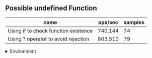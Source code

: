 ## Possible undefined Function

|name|ops/sec|samples|
|-|-|-|
|Using if to check function existence|740,144|74|
|Using ? operator to avoid rejection|803,510|79|


<details>
<summary>Environment</summary>

* __Machine:__ linux x64 | 2 vCPUs | 6.8GB Mem
* __Run:__ Tue Oct 10 2023 21:16:12 GMT+0000 (Coordinated Universal Time)
</details>

<!--
{"environment":{"platform":"linux","arch":"x64","cpus":2,"totalMemory":6.759757995605469},"benchmarks":"[{\"timeStamp\":1696972567463,\"currentTarget\":{\"0\":{\"name\":\"Using if to check function existence\",\"options\":{\"async\":false,\"defer\":false,\"delay\":0.005,\"initCount\":1,\"maxTime\":5,\"minSamples\":5,\"minTime\":0.05},\"async\":false,\"defer\":false,\"delay\":0.005,\"initCount\":1,\"maxTime\":5,\"minSamples\":5,\"minTime\":0.05,\"id\":1,\"stats\":{\"moe\":4.690392208045481e-8,\"rme\":3.4715674711221673,\"sem\":2.3930572490027966e-8,\"deviation\":2.0585856838576274e-7,\"mean\":0.0000013510877282558864,\"sample\":[0.000001946316343111263,0.000001449672681661393,0.000001612439180136264,0.0000018602749328982686,0.0000013857216725435503,0.0000014586552972698965,0.0000012543941149491877,0.000001751611171458228,0.0000012366626298737573,0.000001559346531113842,0.0000012428564629650319,0.0000014695027147804714,0.000001240472596485758,0.0000014894753357236712,0.0000012571243124067434,0.0000015635962185154665,0.0000012196139901565597,0.0000012885146649444357,0.0000013153128521479633,0.000001237757833552324,0.0000014990850722668863,0.0000011959760372358193,0.0000012954541790080841,0.0000013373028082756164,0.0000012218455114357615,0.000001555895062690689,0.0000012353551278283866,0.0000015330318626422063,0.000001169382939423198,0.000001395936463624533,0.0000012229845246115842,0.0000014423688164798595,0.0000011856061942385824,0.0000013921200057165022,0.0000012215791942660412,0.0000013775037548571544,0.0000011836615997906137,0.000001488735770802714,0.000001009224204232016,0.0000012249294127121545,0.0000014002788459602569,0.0000011689479755984618,0.0000014505423704926616,0.0000011352886508687512,0.0000014524147858825425,0.0000010225143852302241,0.0000012162437737824399,0.000001255810304213896,0.0000011989711892729871,0.0000014244029273792507,0.0000011478157603334072,0.0000014691538384102762,0.0000011041359600555678,0.0000012771156858402625,0.0000013198290684330266,0.0000011548584831585093,0.0000014121979504318589,0.0000010954603877670177,0.0000014695907507700982,0.000001497726695833826,0.0000012879407000118246,0.0000011605650151748058,0.0000014267627212171378,0.0000011800777462457136,0.0000015602222222222223,0.0000012706451066177918,0.0000021830076465255608,0.000001202347581884829,0.0000013928672105947737,0.0000012556809349257024,0.0000011567850498600766,0.0000013945266051791415,0.0000011318585786922076,0.0000016766049032359782],\"variance\":4.237775017783576e-14},\"times\":{\"cycle\":0.06855689350716018,\"elapsed\":5.537,\"period\":0.0000013510877282558864,\"timeStamp\":1696972561926},\"running\":false,\"count\":50742,\"cycles\":4,\"hz\":740144.3881744792},\"1\":{\"name\":\"Using ? operator to avoid rejection\",\"options\":{\"async\":false,\"defer\":false,\"delay\":0.005,\"initCount\":1,\"maxTime\":5,\"minSamples\":5,\"minTime\":0.05},\"async\":false,\"defer\":false,\"delay\":0.005,\"initCount\":1,\"maxTime\":5,\"minSamples\":5,\"minTime\":0.05,\"id\":2,\"stats\":{\"moe\":3.95754592289882e-8,\"rme\":3.179927503363512,\"sem\":2.019156083111643e-8,\"deviation\":1.7946651825601716e-7,\"mean\":0.0000012445396691317008,\"sample\":[0.0000010978119526017517,0.0000016570467542503863,0.0000012005029783697138,0.0000015506636322257625,0.000001249341057964418,0.00000159543682096139,0.0000011539249371672835,0.0000016278965981278817,0.0000011355913597593556,0.0000016371445251429815,0.0000014192438605060077,0.0000012422440363387713,0.000001140980404415356,0.0000015596992478265117,0.0000011631630360457166,0.0000015290648236788123,0.0000010521874377258964,0.0000014859030770733614,0.0000013026518116719674,0.0000012296531189635324,0.0000010983047550291703,0.0000014060391016760649,0.0000010699600202922869,0.0000015038905387211957,9.75843183547638e-7,0.000001128972546877134,0.0000013824508790072389,0.0000010648127060935396,0.000001504704200893641,0.0000010005182337905602,0.0000012014562447562,0.0000012104689079237477,0.0000011395149558057403,0.0000013838069501082906,0.0000010736946401045834,0.0000014019571520555697,0.0000010566273633685197,0.0000012985779399426353,0.0000011249354744297673,0.000001107456498409787,0.0000014608857778384811,0.0000010652146494702543,0.0000012172493609880782,0.00000121074987805116,0.0000010880809350061463,0.000001478885719303038,0.000001060424440498722,0.0000013866986595383505,9.88885094924977e-7,0.000001248283428616027,0.0000013134286160270043,0.0000010584868783048136,0.0000013978791243097696,0.0000010579385963200718,0.0000013603162865114829,9.811622017131374e-7,0.0000011642212249517081,0.000001347278297008839,0.0000010505415308969582,0.0000013782382002302395,0.0000010607932137909504,0.0000012040474527326295,0.000001339611949035141,0.0000010550488380714523,0.0000013785074632690093,0.0000010953296911279781,0.0000012523107256443779,0.0000011744163040721157,0.0000010835190142631363,0.0000013764899026360462,0.0000010632400343407933,0.0000013677660338334863,0.0000010666000273165403,0.000001384357202786287,0.0000010676029345768864,0.0000011848162767555757,0.000001274683362275858,0.000001053950303408714,0.0000013565504673079548],\"variance\":3.220823117493734e-14},\"times\":{\"cycle\":0.0637839025826688,\"elapsed\":5.432,\"period\":0.0000012445396691317008,\"timeStamp\":1696972567479},\"running\":false,\"count\":51251,\"cycles\":3,\"hz\":803509.9441206941},\"options\":{},\"events\":{\"start\":[null],\"cycle\":[null,null],\"complete\":[null,null]},\"length\":2,\"running\":false},\"type\":\"cycle\",\"target\":{\"name\":\"Using if to check function existence\",\"options\":{\"async\":false,\"defer\":false,\"delay\":0.005,\"initCount\":1,\"maxTime\":5,\"minSamples\":5,\"minTime\":0.05},\"async\":false,\"defer\":false,\"delay\":0.005,\"initCount\":1,\"maxTime\":5,\"minSamples\":5,\"minTime\":0.05,\"id\":1,\"stats\":{\"moe\":4.690392208045481e-8,\"rme\":3.4715674711221673,\"sem\":2.3930572490027966e-8,\"deviation\":2.0585856838576274e-7,\"mean\":0.0000013510877282558864,\"sample\":[0.000001946316343111263,0.000001449672681661393,0.000001612439180136264,0.0000018602749328982686,0.0000013857216725435503,0.0000014586552972698965,0.0000012543941149491877,0.000001751611171458228,0.0000012366626298737573,0.000001559346531113842,0.0000012428564629650319,0.0000014695027147804714,0.000001240472596485758,0.0000014894753357236712,0.0000012571243124067434,0.0000015635962185154665,0.0000012196139901565597,0.0000012885146649444357,0.0000013153128521479633,0.000001237757833552324,0.0000014990850722668863,0.0000011959760372358193,0.0000012954541790080841,0.0000013373028082756164,0.0000012218455114357615,0.000001555895062690689,0.0000012353551278283866,0.0000015330318626422063,0.000001169382939423198,0.000001395936463624533,0.0000012229845246115842,0.0000014423688164798595,0.0000011856061942385824,0.0000013921200057165022,0.0000012215791942660412,0.0000013775037548571544,0.0000011836615997906137,0.000001488735770802714,0.000001009224204232016,0.0000012249294127121545,0.0000014002788459602569,0.0000011689479755984618,0.0000014505423704926616,0.0000011352886508687512,0.0000014524147858825425,0.0000010225143852302241,0.0000012162437737824399,0.000001255810304213896,0.0000011989711892729871,0.0000014244029273792507,0.0000011478157603334072,0.0000014691538384102762,0.0000011041359600555678,0.0000012771156858402625,0.0000013198290684330266,0.0000011548584831585093,0.0000014121979504318589,0.0000010954603877670177,0.0000014695907507700982,0.000001497726695833826,0.0000012879407000118246,0.0000011605650151748058,0.0000014267627212171378,0.0000011800777462457136,0.0000015602222222222223,0.0000012706451066177918,0.0000021830076465255608,0.000001202347581884829,0.0000013928672105947737,0.0000012556809349257024,0.0000011567850498600766,0.0000013945266051791415,0.0000011318585786922076,0.0000016766049032359782],\"variance\":4.237775017783576e-14},\"times\":{\"cycle\":0.06855689350716018,\"elapsed\":5.537,\"period\":0.0000013510877282558864,\"timeStamp\":1696972561926},\"running\":false,\"count\":50742,\"cycles\":4,\"hz\":740144.3881744792},\"aborted\":false},{\"timeStamp\":1696972572911,\"currentTarget\":{\"0\":{\"name\":\"Using if to check function existence\",\"options\":{\"async\":false,\"defer\":false,\"delay\":0.005,\"initCount\":1,\"maxTime\":5,\"minSamples\":5,\"minTime\":0.05},\"async\":false,\"defer\":false,\"delay\":0.005,\"initCount\":1,\"maxTime\":5,\"minSamples\":5,\"minTime\":0.05,\"id\":1,\"stats\":{\"moe\":4.690392208045481e-8,\"rme\":3.4715674711221673,\"sem\":2.3930572490027966e-8,\"deviation\":2.0585856838576274e-7,\"mean\":0.0000013510877282558864,\"sample\":[0.000001946316343111263,0.000001449672681661393,0.000001612439180136264,0.0000018602749328982686,0.0000013857216725435503,0.0000014586552972698965,0.0000012543941149491877,0.000001751611171458228,0.0000012366626298737573,0.000001559346531113842,0.0000012428564629650319,0.0000014695027147804714,0.000001240472596485758,0.0000014894753357236712,0.0000012571243124067434,0.0000015635962185154665,0.0000012196139901565597,0.0000012885146649444357,0.0000013153128521479633,0.000001237757833552324,0.0000014990850722668863,0.0000011959760372358193,0.0000012954541790080841,0.0000013373028082756164,0.0000012218455114357615,0.000001555895062690689,0.0000012353551278283866,0.0000015330318626422063,0.000001169382939423198,0.000001395936463624533,0.0000012229845246115842,0.0000014423688164798595,0.0000011856061942385824,0.0000013921200057165022,0.0000012215791942660412,0.0000013775037548571544,0.0000011836615997906137,0.000001488735770802714,0.000001009224204232016,0.0000012249294127121545,0.0000014002788459602569,0.0000011689479755984618,0.0000014505423704926616,0.0000011352886508687512,0.0000014524147858825425,0.0000010225143852302241,0.0000012162437737824399,0.000001255810304213896,0.0000011989711892729871,0.0000014244029273792507,0.0000011478157603334072,0.0000014691538384102762,0.0000011041359600555678,0.0000012771156858402625,0.0000013198290684330266,0.0000011548584831585093,0.0000014121979504318589,0.0000010954603877670177,0.0000014695907507700982,0.000001497726695833826,0.0000012879407000118246,0.0000011605650151748058,0.0000014267627212171378,0.0000011800777462457136,0.0000015602222222222223,0.0000012706451066177918,0.0000021830076465255608,0.000001202347581884829,0.0000013928672105947737,0.0000012556809349257024,0.0000011567850498600766,0.0000013945266051791415,0.0000011318585786922076,0.0000016766049032359782],\"variance\":4.237775017783576e-14},\"times\":{\"cycle\":0.06855689350716018,\"elapsed\":5.537,\"period\":0.0000013510877282558864,\"timeStamp\":1696972561926},\"running\":false,\"count\":50742,\"cycles\":4,\"hz\":740144.3881744792},\"1\":{\"name\":\"Using ? operator to avoid rejection\",\"options\":{\"async\":false,\"defer\":false,\"delay\":0.005,\"initCount\":1,\"maxTime\":5,\"minSamples\":5,\"minTime\":0.05},\"async\":false,\"defer\":false,\"delay\":0.005,\"initCount\":1,\"maxTime\":5,\"minSamples\":5,\"minTime\":0.05,\"id\":2,\"stats\":{\"moe\":3.95754592289882e-8,\"rme\":3.179927503363512,\"sem\":2.019156083111643e-8,\"deviation\":1.7946651825601716e-7,\"mean\":0.0000012445396691317008,\"sample\":[0.0000010978119526017517,0.0000016570467542503863,0.0000012005029783697138,0.0000015506636322257625,0.000001249341057964418,0.00000159543682096139,0.0000011539249371672835,0.0000016278965981278817,0.0000011355913597593556,0.0000016371445251429815,0.0000014192438605060077,0.0000012422440363387713,0.000001140980404415356,0.0000015596992478265117,0.0000011631630360457166,0.0000015290648236788123,0.0000010521874377258964,0.0000014859030770733614,0.0000013026518116719674,0.0000012296531189635324,0.0000010983047550291703,0.0000014060391016760649,0.0000010699600202922869,0.0000015038905387211957,9.75843183547638e-7,0.000001128972546877134,0.0000013824508790072389,0.0000010648127060935396,0.000001504704200893641,0.0000010005182337905602,0.0000012014562447562,0.0000012104689079237477,0.0000011395149558057403,0.0000013838069501082906,0.0000010736946401045834,0.0000014019571520555697,0.0000010566273633685197,0.0000012985779399426353,0.0000011249354744297673,0.000001107456498409787,0.0000014608857778384811,0.0000010652146494702543,0.0000012172493609880782,0.00000121074987805116,0.0000010880809350061463,0.000001478885719303038,0.000001060424440498722,0.0000013866986595383505,9.88885094924977e-7,0.000001248283428616027,0.0000013134286160270043,0.0000010584868783048136,0.0000013978791243097696,0.0000010579385963200718,0.0000013603162865114829,9.811622017131374e-7,0.0000011642212249517081,0.000001347278297008839,0.0000010505415308969582,0.0000013782382002302395,0.0000010607932137909504,0.0000012040474527326295,0.000001339611949035141,0.0000010550488380714523,0.0000013785074632690093,0.0000010953296911279781,0.0000012523107256443779,0.0000011744163040721157,0.0000010835190142631363,0.0000013764899026360462,0.0000010632400343407933,0.0000013677660338334863,0.0000010666000273165403,0.000001384357202786287,0.0000010676029345768864,0.0000011848162767555757,0.000001274683362275858,0.000001053950303408714,0.0000013565504673079548],\"variance\":3.220823117493734e-14},\"times\":{\"cycle\":0.0637839025826688,\"elapsed\":5.432,\"period\":0.0000012445396691317008,\"timeStamp\":1696972567479},\"running\":false,\"count\":51251,\"cycles\":3,\"hz\":803509.9441206941},\"options\":{},\"events\":{\"start\":[null],\"cycle\":[null,null],\"complete\":[null,null]},\"length\":2,\"running\":false},\"type\":\"cycle\",\"target\":{\"name\":\"Using ? operator to avoid rejection\",\"options\":{\"async\":false,\"defer\":false,\"delay\":0.005,\"initCount\":1,\"maxTime\":5,\"minSamples\":5,\"minTime\":0.05},\"async\":false,\"defer\":false,\"delay\":0.005,\"initCount\":1,\"maxTime\":5,\"minSamples\":5,\"minTime\":0.05,\"id\":2,\"stats\":{\"moe\":3.95754592289882e-8,\"rme\":3.179927503363512,\"sem\":2.019156083111643e-8,\"deviation\":1.7946651825601716e-7,\"mean\":0.0000012445396691317008,\"sample\":[0.0000010978119526017517,0.0000016570467542503863,0.0000012005029783697138,0.0000015506636322257625,0.000001249341057964418,0.00000159543682096139,0.0000011539249371672835,0.0000016278965981278817,0.0000011355913597593556,0.0000016371445251429815,0.0000014192438605060077,0.0000012422440363387713,0.000001140980404415356,0.0000015596992478265117,0.0000011631630360457166,0.0000015290648236788123,0.0000010521874377258964,0.0000014859030770733614,0.0000013026518116719674,0.0000012296531189635324,0.0000010983047550291703,0.0000014060391016760649,0.0000010699600202922869,0.0000015038905387211957,9.75843183547638e-7,0.000001128972546877134,0.0000013824508790072389,0.0000010648127060935396,0.000001504704200893641,0.0000010005182337905602,0.0000012014562447562,0.0000012104689079237477,0.0000011395149558057403,0.0000013838069501082906,0.0000010736946401045834,0.0000014019571520555697,0.0000010566273633685197,0.0000012985779399426353,0.0000011249354744297673,0.000001107456498409787,0.0000014608857778384811,0.0000010652146494702543,0.0000012172493609880782,0.00000121074987805116,0.0000010880809350061463,0.000001478885719303038,0.000001060424440498722,0.0000013866986595383505,9.88885094924977e-7,0.000001248283428616027,0.0000013134286160270043,0.0000010584868783048136,0.0000013978791243097696,0.0000010579385963200718,0.0000013603162865114829,9.811622017131374e-7,0.0000011642212249517081,0.000001347278297008839,0.0000010505415308969582,0.0000013782382002302395,0.0000010607932137909504,0.0000012040474527326295,0.000001339611949035141,0.0000010550488380714523,0.0000013785074632690093,0.0000010953296911279781,0.0000012523107256443779,0.0000011744163040721157,0.0000010835190142631363,0.0000013764899026360462,0.0000010632400343407933,0.0000013677660338334863,0.0000010666000273165403,0.000001384357202786287,0.0000010676029345768864,0.0000011848162767555757,0.000001274683362275858,0.000001053950303408714,0.0000013565504673079548],\"variance\":3.220823117493734e-14},\"times\":{\"cycle\":0.0637839025826688,\"elapsed\":5.432,\"period\":0.0000012445396691317008,\"timeStamp\":1696972567479},\"running\":false,\"count\":51251,\"cycles\":3,\"hz\":803509.9441206941},\"aborted\":false}]"}-->
